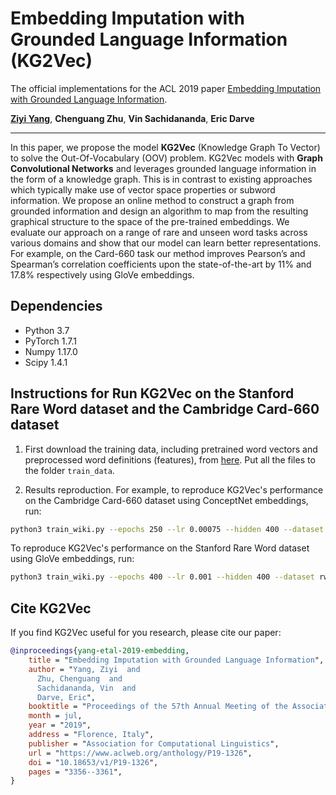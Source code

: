 # Embedding Imputation with Grounded Language Information (KG2Vec)

The official implementations for the ACL 2019 paper
[Embedding Imputation with Grounded Language Information](https://www.aclweb.org/anthology/P19-1326/).

[__Ziyi Yang__](https://web.stanford.edu/~zy99/), __Chenguang Zhu__, __Vin Sachidananda__, __Eric Darve__

-------------------------------------------------------------------------------------
In this paper, we propose the model **KG2Vec** (Knowledge Graph To Vector) to solve the Out-Of-Vocabulary (OOV) problem. KG2Vec models with **Graph Convolutional Networks** and leverages grounded language information in the form of a knowledge graph. This is in contrast to existing approaches which typically make use of vector space properties or subword information. We propose an online method to construct a graph from grounded information and design an algorithm to map from the resulting graphical structure to the space of the pre-trained embeddings. We evaluate our approach on a range of rare and unseen word tasks across various domains and show that our model can learn better representations. For example, on the Card-660 task our method improves Pearson’s and Spearman’s correlation coefficients upon the state-of-the-art by 11% and 17.8% respectively using GloVe embeddings.

## Dependencies

* Python 3.7
* PyTorch 1.7.1
* Numpy 1.17.0
* Scipy 1.4.1

## Instructions for Run KG2Vec on the Stanford Rare Word dataset and the Cambridge Card-660 dataset

1. First download the training data, including pretrained word vectors and preprocessed word definitions (features), from [here](https://drive.google.com/file/d/1a_Chiuvt4phYuyD7hSU3cD-C4N-3saDo/view?usp=sharing). Put all the files to the folder ```train_data```.

2. Results reproduction.
For example, to reproduce KG2Vec's performance on the Cambridge Card-660 dataset using ConceptNet embeddings, run:
```zsh
python3 train_wiki.py --epochs 250 --lr 0.00075 --hidden 400 --dataset card --batch_size 400 --wv con
```
To reproduce KG2Vec's performance on the Stanford Rare Word dataset using GloVe embeddings, run:
```zsh
python3 train_wiki.py --epochs 400 --lr 0.001 --hidden 400 --dataset rw --batch_size 400 --wv glove
```

## Cite KG2Vec
If you find KG2Vec useful for you research, please cite our paper:
```bib
@inproceedings{yang-etal-2019-embedding,
    title = "Embedding Imputation with Grounded Language Information",
    author = "Yang, Ziyi  and
      Zhu, Chenguang  and
      Sachidananda, Vin  and
      Darve, Eric",
    booktitle = "Proceedings of the 57th Annual Meeting of the Association for Computational Linguistics",
    month = jul,
    year = "2019",
    address = "Florence, Italy",
    publisher = "Association for Computational Linguistics",
    url = "https://www.aclweb.org/anthology/P19-1326",
    doi = "10.18653/v1/P19-1326",
    pages = "3356--3361",
}
```
